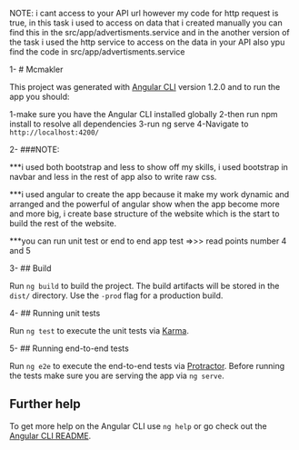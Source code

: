 NOTE: i cant access to your API url however my code for http request is true,
      in this task i used to access on data that i created manually you can find this in the src/app/advertisments.service and in the         another version of the task i used the http service to access on the data in your API also ypu find the code in             src/app/advertisments.service

1- # Mcmakler

This project was generated with [Angular CLI](https://github.com/angular/angular-cli) version 1.2.0 and to run the app you should:

1-make sure you have the Angular CLI installed globally 
2-then run npm install to resolve all dependencies
3-run ng serve 
4-Navigate to `http://localhost:4200/`

2- ###NOTE: 

***i used both bootstrap and less to show off my skills, i used bootstrap in navbar and less in the rest of app also to write raw css.

***i used angular to create the app because it make my work dynamic and arranged and the powerful of angular show when the app become more and more big, i create base structure of the website which is the start to build the rest of the website.

***you can run unit test or end to end app test =>>> read points number 4 and 5


3- ## Build

Run `ng build` to build the project. The build artifacts will be stored in the `dist/` directory. Use the `-prod` flag for a production build.

4- ## Running unit tests

Run `ng test` to execute the unit tests via [Karma](https://karma-runner.github.io).

5- ## Running end-to-end tests

Run `ng e2e` to execute the end-to-end tests via [Protractor](http://www.protractortest.org/).
Before running the tests make sure you are serving the app via `ng serve`.

## Further help

To get more help on the Angular CLI use `ng help` or go check out the [Angular CLI README](https://github.com/angular/angular-cli/blob/master/README.md).
